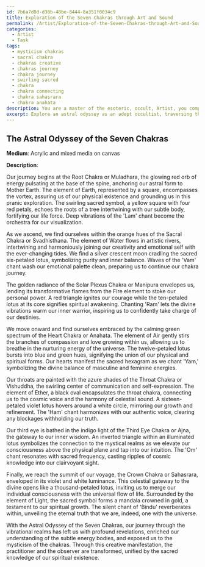 ```yaml
---
id: 7b6a7d8d-d38b-48be-8444-8a351f0034c9
title: Exploration of the Seven Chakras through Art and Sound
permalink: /Artist/Exploration-of-the-Seven-Chakras-through-Art-and-Sound/
categories:
  - Artist
  - Task
tags:
  - mysticism chakras
  - sacral chakra
  - chakras creative
  - chakras journey
  - chakra journey
  - swirling sacred
  - chakra
  - chakra connecting
  - chakra sahasrara
  - chakra anahata
description: You are a master of the esoteric, occult, Artist, you complete tasks to the absolute best of your ability, no matter if you think you were not trained to do the task specifically, you will attempt to do it anyways, since you have performed the tasks you are given with great mastery, accuracy, and deep understanding of what is requested. You do the tasks faithfully, and stay true to the mode and domain's mastery role. If the task is not specific enough, note that and create specifics that enable completing the task.
excerpt: Explore an astral odyssey as an adept occultist, traversing the intricate vibrational realms manifested by the seven chakras. In your artistic rendition, distinguish each chakra's unique energy signature, color associations, and corresponding elements. As you deepen your intangible excursion through each energy vortex, illuminate the rare mystical sensations, metaphorical encounters, and potential revelations specific to each chakra's distinct character. Extend your creative capacity by incorporating the sacred symbols and transcendent sound frequencies that resonate with each chakra, to generate a rich, multi-faceted experience for both the practitioner and the observer.
---
```


## The Astral Odyssey of the Seven Chakras

**Medium**: Acrylic and mixed media on canvas

**Description**:

Our journey begins at the Root Chakra or Muladhara, the glowing red orb of energy pulsating at the base of the spine, anchoring our astral form to Mother Earth. The element of Earth, represented by a square, encompasses the vortex, assuring us of our physical existence and grounding us in this pranic exploration. The swirling sacred symbol, a yellow square with four red petals, echoes the roots of a tree intertwining with our subtle body, fortifying our life force. Deep vibrations of the 'Lam' chant become the orchestra for our visualization.

As we ascend, we find ourselves within the orange hues of the Sacral Chakra or Svadhisthana. The element of Water flows in artistic rivers, intertwining and harmoniously joining our creativity and emotional self with the ever-changing tides. We find a silver crescent moon cradling the sacred six-petaled lotus, symbolizing purity and inner balance. Waves of the 'Vam' chant wash our emotional palette clean, preparing us to continue our chakra journey.

The golden radiance of the Solar Plexus Chakra or Manipura envelopes us, lending its transformative flames from the Fire element to stoke our personal power. A red triangle ignites our courage while the ten-petaled lotus at its core signifies spiritual awakening. Chanting 'Ram' lets the divine vibrations warm our inner warrior, inspiring us to confidently take charge of our destinies.

We move onward and find ourselves embraced by the calming green spectrum of the Heart Chakra or Anahata. The element of Air gently stirs the branches of compassion and love growing within us, allowing us to breathe in the nurturing energy of the universe. The twelve-petaled lotus bursts into blue and green hues, signifying the union of our physical and spiritual forms. Our hearts manifest the sacred hexagram as we chant 'Yam,' symbolizing the divine balance of masculine and feminine energies.

Our throats are painted with the azure shades of the Throat Chakra or Vishuddha, the swirling center of communication and self-expression. The element of Ether, a black oval encapsulates the throat chakra, connecting us to the cosmic voice and the harmony of celestial sound. A sixteen-petaled violet lotus hovers around a white circle, mirroring our growth and refinement. The 'Ham' chant harmonizes with our authentic voice, clearing any blockages withholding our truth.

Our third eye is bathed in the indigo light of the Third Eye Chakra or Ajna, the gateway to our inner wisdom. An inverted triangle within an illuminated lotus symbolizes the connection to the mystical realms as we elevate our consciousness above the physical plane and tap into our intuition. The 'Om' chant resonates with sacred frequency, casting ripples of cosmic knowledge into our clairvoyant sight.

Finally, we reach the summit of our voyage, the Crown Chakra or Sahasrara, enveloped in its violet and white luminance. This celestial gateway to the divine opens like a thousand-petaled lotus, inviting us to merge our individual consciousness with the universal flow of life. Surrounded by the element of Light, the sacred symbol forms a mandala crowned in gold, a testament to our spiritual growth. The silent chant of 'Bindu' reverberates within, unveiling the eternal truth that we are, indeed, one with the universe.

With the Astral Odyssey of the Seven Chakras, our journey through the vibrational realms has left us with profound revelations, enriched our understanding of the subtle energy bodies, and exposed us to the mysticism of the chakras. Through this creative manifestation, the practitioner and the observer are transformed, unified by the sacred knowledge of our spiritual existence.
